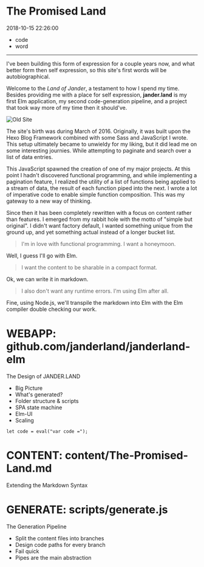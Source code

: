 # The Promised Land

2018-10-15 22:26:00

- code
- word

---

I've been building this form of expression for a couple
years now, and what better form then self expression, so
this site's first words will be autobiographical.

Welcome to the _Land of Jander_, a testament to how I spend
my time. Besides providing me with a place for self
expression, __jander.land__ is my first Elm application, my
second code-generation pipeline, and a project that took way
more of my time then it should've.

![Old Site](/oldsite.jpg)

The site's birth was during March of 2016. Originally, it
was built upon the Hexo Blog Framework combined with some
Sass and JavaScript I wrote. This setup ultimately became to
unwieldy for my liking, but it did lead me on some
interesting journies. While attempting to paginate and
search over a list of data entries.

This JavaScript spawned the creation of one of my major
projects. At this point I hadn't discovered functional
programming, and while implementing a pagination feature,
I realized the utility of a list of functions being applied
to a stream of data, the result of each function piped into
the next. I wrote a lot of imperative code to enable simple
function composition. This was my gateway to a new way of
thinking.

Since then it has been completely rewritten with a focus on
content rather than features. I emerged from my rabbit hole
with the motto of "simple but original". I didn't want
factory default, I wanted something unique from the ground
up, and yet something actual instead of a longer bucket
list.

> I'm in love with functional programming. I want a honeymoon.

Well, I guess I'll go with Elm.

> I want the content to be sharable in a compact format.

Ok, we can write it in markdown.

> I also don't want any runtime errors. I'm using Elm after all.

Fine, using Node.js, we'll transpile the markdown into Elm
with the Elm compiler double checking our work.


# WEBAPP: github.com/janderland/janderland-elm

The Design of JANDER.LAND
- Big Picture
- What's generated?
- Folder structure & scripts
- SPA state machine
- Elm-UI
- Scaling

```
let code = eval("var code =");
```


# CONTENT: content/The-Promised-Land.md

Extending the Markdown Syntax


# GENERATE: scripts/generate.js

The Generation Pipeline
- Split the content files into branches
- Design code paths for every branch
- Fail quick
- Pipes are the main abstraction
